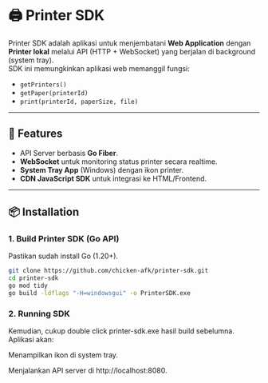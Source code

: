 # 🖨️ Printer SDK

Printer SDK adalah aplikasi untuk menjembatani **Web Application** dengan **Printer lokal** melalui API (HTTP + WebSocket) yang berjalan di background (system tray).  
SDK ini memungkinkan aplikasi web memanggil fungsi:
- `getPrinters()`
- `getPaper(printerId)`
- `print(printerId, paperSize, file)`

---

## 🚀 Features
- API Server berbasis **Go Fiber**.
- **WebSocket** untuk monitoring status printer secara realtime.
- **System Tray App** (Windows) dengan ikon printer.
- **CDN JavaScript SDK** untuk integrasi ke HTML/Frontend.

---

## 📦 Installation

### 1. Build Printer SDK (Go API)
Pastikan sudah install Go (1.20+).

```bash
git clone https://github.com/chicken-afk/printer-sdk.git
cd printer-sdk
go mod tidy
go build -ldflags "-H=windowsgui" -o PrinterSDK.exe
```
### 2. Running SDK
Kemudian, cukup double click printer-sdk.exe hasil build sebelumna.
Aplikasi akan:

Menampilkan ikon di system tray.

Menjalankan API server di http://localhost:8080.